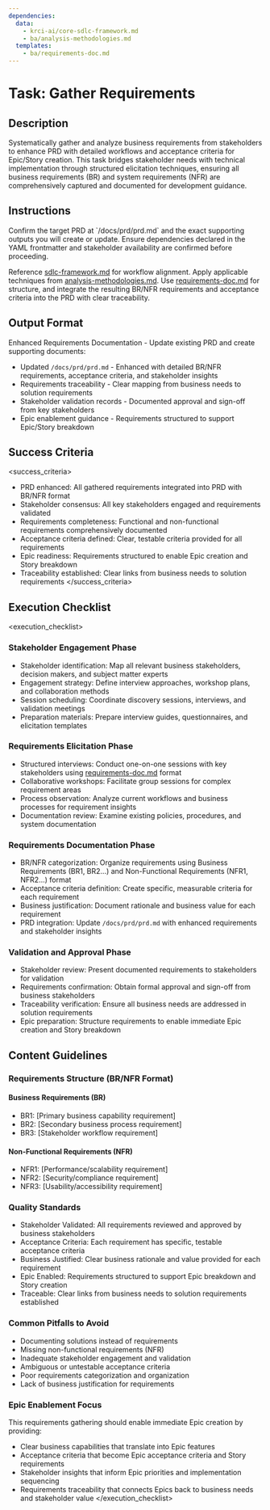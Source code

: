 ```yaml
---
dependencies:
  data:
    - krci-ai/core-sdlc-framework.md
    - ba/analysis-methodologies.md
  templates:
    - ba/requirements-doc.md
---
```

# Task: Gather Requirements

## Description

Systematically gather and analyze business requirements from stakeholders to enhance PRD with detailed workflows and acceptance criteria for Epic/Story creation. This task bridges stakeholder needs with technical implementation through structured elicitation techniques, ensuring all business requirements (BR) and system requirements (NFR) are comprehensively captured and documented for development guidance.

## Instructions

<instructions>
Confirm the target PRD at `/docs/prd/prd.md` and the exact supporting outputs you will create or update. Ensure dependencies declared in the YAML frontmatter and stakeholder availability are confirmed before proceeding.

Reference [sdlc-framework.md](./.krci-ai/data/krci-ai/core-sdlc-framework.md) for workflow alignment. Apply applicable techniques from [analysis-methodologies.md](./.krci-ai/data/analysis-methodologies.md). Use [requirements-doc.md](./.krci-ai/templates/requirements-doc.md) for structure, and integrate the resulting BR/NFR requirements and acceptance criteria into the PRD with clear traceability.
</instructions>

## Output Format

Enhanced Requirements Documentation - Update existing PRD and create supporting documents:

- Updated `/docs/prd/prd.md` - Enhanced with detailed BR/NFR requirements, acceptance criteria, and stakeholder insights
- Requirements traceability - Clear mapping from business needs to solution requirements
- Stakeholder validation records - Documented approval and sign-off from key stakeholders
- Epic enablement guidance - Requirements structured to support Epic/Story breakdown

## Success Criteria

<success_criteria>
- PRD enhanced: All gathered requirements integrated into PRD with BR/NFR format
- Stakeholder consensus: All key stakeholders engaged and requirements validated
- Requirements completeness: Functional and non-functional requirements comprehensively documented
- Acceptance criteria defined: Clear, testable criteria provided for all requirements
- Epic readiness: Requirements structured to enable Epic creation and Story breakdown
- Traceability established: Clear links from business needs to solution requirements
</success_criteria>

## Execution Checklist

<execution_checklist>

### Stakeholder Engagement Phase

- Stakeholder identification: Map all relevant business stakeholders, decision makers, and subject matter experts
- Engagement strategy: Define interview approaches, workshop plans, and collaboration methods
- Session scheduling: Coordinate discovery sessions, interviews, and validation meetings
- Preparation materials: Prepare interview guides, questionnaires, and elicitation templates

### Requirements Elicitation Phase

- Structured interviews: Conduct one-on-one sessions with key stakeholders using [requirements-doc.md](./.krci-ai/templates/requirements-doc.md) format
- Collaborative workshops: Facilitate group sessions for complex requirement areas
- Process observation: Analyze current workflows and business processes for requirement insights
- Documentation review: Examine existing policies, procedures, and system documentation

### Requirements Documentation Phase

- BR/NFR categorization: Organize requirements using Business Requirements (BR1, BR2...) and Non-Functional Requirements (NFR1, NFR2...) format
- Acceptance criteria definition: Create specific, measurable criteria for each requirement
- Business justification: Document rationale and business value for each requirement
- PRD integration: Update `/docs/prd/prd.md` with enhanced requirements and stakeholder insights

### Validation and Approval Phase

- Stakeholder review: Present documented requirements to stakeholders for validation
- Requirements confirmation: Obtain formal approval and sign-off from business stakeholders
- Traceability verification: Ensure all business needs are addressed in solution requirements
- Epic preparation: Structure requirements to enable immediate Epic creation and Story breakdown

## Content Guidelines

### Requirements Structure (BR/NFR Format)

#### Business Requirements (BR)

- BR1: [Primary business capability requirement]
- BR2: [Secondary business process requirement]
- BR3: [Stakeholder workflow requirement]

#### Non-Functional Requirements (NFR)

- NFR1: [Performance/scalability requirement]
- NFR2: [Security/compliance requirement]
- NFR3: [Usability/accessibility requirement]

### Quality Standards

- Stakeholder Validated: All requirements reviewed and approved by business stakeholders
- Acceptance Criteria: Each requirement has specific, testable acceptance criteria
- Business Justified: Clear business rationale and value provided for each requirement
- Epic Enabled: Requirements structured to support Epic breakdown and Story creation
- Traceable: Clear links from business needs to solution requirements established

### Common Pitfalls to Avoid

- Documenting solutions instead of requirements
- Missing non-functional requirements (NFR)
- Inadequate stakeholder engagement and validation
- Ambiguous or untestable acceptance criteria
- Poor requirements categorization and organization
- Lack of business justification for requirements

### Epic Enablement Focus

This requirements gathering should enable immediate Epic creation by providing:

- Clear business capabilities that translate into Epic features
- Acceptance criteria that become Epic acceptance criteria and Story requirements
- Stakeholder insights that inform Epic priorities and implementation sequencing
- Requirements traceability that connects Epics back to business needs and stakeholder value
</execution_checklist>

